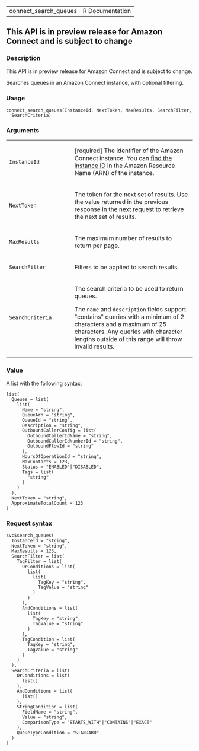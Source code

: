 <table style="width: 100%;">
<tbody>
<tr class="odd">
<td>connect_search_queues</td>
<td style="text-align: right;">R Documentation</td>
</tr>
</tbody>
</table>

## This API is in preview release for Amazon Connect and is subject to change

### Description

This API is in preview release for Amazon Connect and is subject to
change.

Searches queues in an Amazon Connect instance, with optional filtering.

### Usage

    connect_search_queues(InstanceId, NextToken, MaxResults, SearchFilter,
      SearchCriteria)

### Arguments

<table>
<colgroup>
<col style="width: 35%" />
<col style="width: 65%" />
</colgroup>
<tbody>
<tr class="odd">
<td><code id="connect_search_queues_:_InstanceId">InstanceId</code></td>
<td><p>[required] The identifier of the Amazon Connect instance. You can
<a
href="https://docs.aws.amazon.com/connect/latest/adminguide/find-instance-arn.html">find
the instance ID</a> in the Amazon Resource Name (ARN) of the
instance.</p></td>
</tr>
<tr class="even">
<td><code id="connect_search_queues_:_NextToken">NextToken</code></td>
<td><p>The token for the next set of results. Use the value returned in
the previous response in the next request to retrieve the next set of
results.</p></td>
</tr>
<tr class="odd">
<td><code id="connect_search_queues_:_MaxResults">MaxResults</code></td>
<td><p>The maximum number of results to return per page.</p></td>
</tr>
<tr class="even">
<td><code
id="connect_search_queues_:_SearchFilter">SearchFilter</code></td>
<td><p>Filters to be applied to search results.</p></td>
</tr>
<tr class="odd">
<td><code
id="connect_search_queues_:_SearchCriteria">SearchCriteria</code></td>
<td><p>The search criteria to be used to return queues.</p>
<p>The <code>name</code> and <code>description</code> fields support
"contains" queries with a minimum of 2 characters and a maximum of 25
characters. Any queries with character lengths outside of this range
will throw invalid results.</p></td>
</tr>
</tbody>
</table>

### Value

A list with the following syntax:

    list(
      Queues = list(
        list(
          Name = "string",
          QueueArn = "string",
          QueueId = "string",
          Description = "string",
          OutboundCallerConfig = list(
            OutboundCallerIdName = "string",
            OutboundCallerIdNumberId = "string",
            OutboundFlowId = "string"
          ),
          HoursOfOperationId = "string",
          MaxContacts = 123,
          Status = "ENABLED"|"DISABLED",
          Tags = list(
            "string"
          )
        )
      ),
      NextToken = "string",
      ApproximateTotalCount = 123
    )

### Request syntax

    svc$search_queues(
      InstanceId = "string",
      NextToken = "string",
      MaxResults = 123,
      SearchFilter = list(
        TagFilter = list(
          OrConditions = list(
            list(
              list(
                TagKey = "string",
                TagValue = "string"
              )
            )
          ),
          AndConditions = list(
            list(
              TagKey = "string",
              TagValue = "string"
            )
          ),
          TagCondition = list(
            TagKey = "string",
            TagValue = "string"
          )
        )
      ),
      SearchCriteria = list(
        OrConditions = list(
          list()
        ),
        AndConditions = list(
          list()
        ),
        StringCondition = list(
          FieldName = "string",
          Value = "string",
          ComparisonType = "STARTS_WITH"|"CONTAINS"|"EXACT"
        ),
        QueueTypeCondition = "STANDARD"
      )
    )
